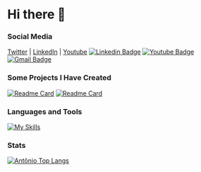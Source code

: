 # Hi there 👋

### Social Media
[Twitter](https://twitter.com/antoniobfmoraes) | [LinkedIn](https://www.linkedin.com/in/antoniobfm/) | [Youtube](https://www.youtube.com/channel/UCN77hUjpAgIcSFN0oOQSMBA)
[![Linkedin Badge](https://img.shields.io/badge/-LinkedIn-000000?style=flat-square&logo=Linkedin&logoColor=white&link=https://www.linkedin.com/in/antoniobfm/)](https://www.linkedin.com/in/antoniobfm/)
[![Youtube Badge](https://img.shields.io/badge/-Youtube-000000?style=flat-square&logo=Youtube&logoColor=white&link=https://www.youtube.com/channel/UCN77hUjpAgIcSFN0oOQSMBA)](https://www.youtube.com/channel/UCN77hUjpAgIcSFN0oOQSMBA)
[![Gmail Badge](https://img.shields.io/badge/-iamantoniomoraes@gmail.com-000000?style=flat-square&logo=Gmail&logoColor=white&link=mailto:iamantoniomoraes@gmail.com)](mailto:iamantoniomoraes@gmail.com)

### Some Projects I Have Created

<div>

  [![Readme Card](https://github-readme-stats.vercel.app/api/pin/?username=antoniobfm&repo=temchurras-front)](https://github.com/antoniobfm/temchurras-front)
  [![Readme Card](https://github-readme-stats.vercel.app/api/pin/?username=antoniobfm&repo=dreamwall)](https://github.com/antoniobfm/dreamwall)
</div>

### Languages and Tools

<p>

[![My Skills](https://skills.thijs.gg/icons?i=html,css,javascript,typescript,react,redux,nodejs,express,nginx,postgres,git,github,figma&theme=light)](https://skills.thijs.gg)

### Stats

[![Antônio Top Langs](https://github-readme-stats.vercel.app/api/top-langs/?username=antoniobfm)](https://github.com/anuraghazra/github-readme-stats)
